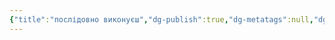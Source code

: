 ```yaml
---
{"title":"послідовно виконуєш","dg-publish":true,"dg-metatags":null,"dg-home":null,"permalink":"/poslidovno-vikonuyesh/","dgPassFrontmatter":true,"noteIcon":""}
---
```


